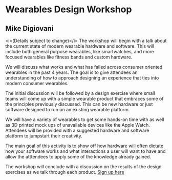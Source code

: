 # Wearables Design Workshop
## Mike Digiovani
\<i\>(Details subject to change)\</i\> 
The workshop will begin with a talk about the current state of modern wearable hardware and software. This will include both general purpose wearables, like smartwatches, and more focused wearables like fitness bands and custom hardware. 

We will discuss what works and what has failed across consumer oriented wearables in the past 4 years. The goal is to give attendees an understanding of how to approach designing an experience that ties into modern consumer wearables.

The initial discussion will be followed by a design exercise where small teams will come up with a simple wearable product that embraces some of the principles previously discussed.  This can be new hardware or just software designed to run on an existing wearable platform. 

We will have a variety of wearables to get some hands-on time with as well as 3D printed mock ups of unavailable devices like the Apple Watch. Attendees will be provided with a suggested hardware and software platform to jumpstart their creativity.

The main goal of this activity is to show off how hardware will often dictate how your software works and what interactions a user will want to have and allow the atttendees to apply some of the knowledge already gained.

The workshop will conclude with a discussion on the results of the design exercises as we talk through each product.
[Sign up here]()